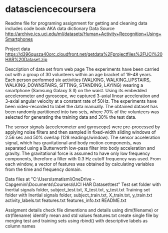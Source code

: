# datasciencecoursera
Readme file for programing assignment for getting and cleaning data
includes code book AKA data dictionary
Data Source http://archive.ics.uci.edu/ml/datasets/Human+Activity+Recognition+Using+Smartphones

Project data https://d396qusza40orc.cloudfront.net/getdata%2Fprojectfiles%2FUCI%20HAR%20Dataset.zip

Description of data set from web page 
The experiments have been carried out with a group of 30 volunteers within an age bracket of 19-48 years. Each person performed six activities (WALKING, WALKING_UPSTAIRS, WALKING_DOWNSTAIRS, SITTING, STANDING, LAYING) wearing a smartphone (Samsung Galaxy S II) on the waist. Using its embedded accelerometer and gyroscope, we captured 3-axial linear acceleration and 3-axial angular velocity at a constant rate of 50Hz. The experiments have been video-recorded to label the data manually. The obtained dataset has been randomly partitioned into two sets, where 70% of the volunteers was selected for generating the training data and 30% the test data. 

The sensor signals (accelerometer and gyroscope) were pre-processed by applying noise filters and then sampled in fixed-width sliding windows of 2.56 sec and 50% overlap (128 readings/window). The sensor acceleration signal, which has gravitational and body motion components, was separated using a Butterworth low-pass filter into body acceleration and gravity. The gravitational force is assumed to have only low frequency components, therefore a filter with 0.3 Hz cutoff frequency was used. From each window, a vector of features was obtained by calculating variables from the time and frequency domain.

Data files at "C:\Users\smatismi\OneDrive - Capgemini\Documents\Coursera\UCI HAR Dataset\test"
Test set folder with Inertial signals folder, subject_test.txt, X_test.txt, y_test.txt
Training set folder with Inertial signals folder, subject_train.txt, X_train.txt, y_train.txt
activity_labels.txt
features.txt
features_info.txt
README.txt

Assigment details
check file dimentions and details using dim(filename) or str(filename)
identify mean and std values features.txt
create single file by merging test and training sets using rbind() with descriptive labels as column names
